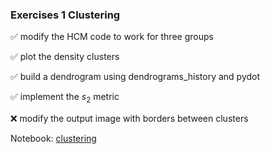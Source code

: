 ### Exercises 1 Clustering

:white_check_mark: modify the HCM code to work for three groups

:white_check_mark: plot the density clusters

:white_check_mark: build a dendrogram using dendrograms_history and pydot

:white_check_mark: implement the $s_2$ metric

:x: modify the output image with borders between clusters

Notebook: [clustering](https://github.com/mmikusx/uczenie-maszynowe/blob/main/clustering/047Clustering_Exercises.ipynb)

